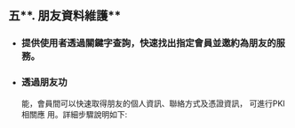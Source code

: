 ## 五**. 朋友資料維護**

* ### 提供使用者透過關鍵字查詢，快速找出指定會員並邀約為朋友的服務。
* ### 透過朋友功  能，會員間可以快速取得朋友的個人資訊、聯絡方式及憑證資訊， 可進行PKI相關應  用。詳細步驟說明如下:

### 



